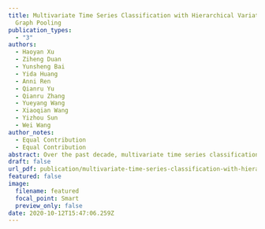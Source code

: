 ```yaml
---
title: Multivariate Time Series Classification with Hierarchical Variational
  Graph Pooling
publication_types:
  - "3"
authors:
  - Haoyan Xu
  - Ziheng Duan
  - Yunsheng Bai
  - Yida Huang
  - Anni Ren
  - Qianru Yu
  - Qianru Zhang
  - Yueyang Wang
  - Xiaoqian Wang
  - Yizhou Sun
  - Wei Wang
author_notes:
  - Equal Contribution
  - Equal Contribution
abstract: Over the past decade, multivariate time series classification (MTSC) has received great attention with the advance of sensing techniques. Current deep learning methods for MTSC are based on convolutional and recurrent neural network, with the assumption that time series variables have the same effect to each other. Thus they cannot model the pairwise dependencies among variables explicitly. What's more, current spatial-temporal modeling methods based on GNNs are inherently flat and lack the capability of aggregating node information in a hierarchical manner. To address this limitation and attain expressive global representation of MTS, we propose a graph pooling based framework MTPool and view MTSC task as graph classification task. With graph structure learning and temporal convolution, MTS slices are converted to graphs and spatial-temporal features are extracted. Then, we propose a novel graph pooling method, which uses an encoder-decoder mechanism to generate adaptive centroids for cluster assignments. GNNs and graph pooling layers are used for joint graph representation learning and graph coarsening. With multiple graph pooling layers, the input graphs are hierachically coarsened to one node. Finally, differentiable classifier takes this coarsened one-node graph as input to get the final predicted class. Experiments on 10 benchmark datasets demonstrate MTPool outperforms state-of-the-art methods in MTSC tasks.
draft: false
url_pdf: publication/multivariate-time-series-classification-with-hierarchical-variational-graph-pooling/2010.05649.pdf
featured: false
image:
  filename: featured
  focal_point: Smart
  preview_only: false
date: 2020-10-12T15:47:06.259Z
---
```

